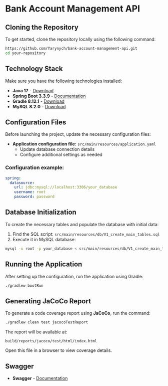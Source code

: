 # Bank Account Management API

## Cloning the Repository

To get started, clone the repository locally using the following command:

```sh
https://github.com/Yarynych/bank-account-management-api.git
cd your-repository
```

## Technology Stack

Make sure you have the following technologies installed:

- **Java 17** - [Download](https://www.oracle.com/java/technologies/javase-jdk17-downloads.html)
- **Spring Boot 3.3.9** - [Documentation](https://docs.spring.io/spring-boot/docs/3.3.9/reference/html/)
- **Gradle 8.12.1** - [Download](https://gradle.org/releases/)
- **MySQL 8.2.0** - [Download](https://dev.mysql.com/downloads/)

## Configuration Files

Before launching the project, update the necessary configuration files:

- **Application configuration file:** `src/main/resources/application.yaml`
  - Update database connection details
  - Configure additional settings as needed

### Configuration example:

```yaml
spring:
  datasource:
    url: jdbc:mysql://localhost:3306/your_database
    username: root
    password: password
```

## Database Initialization

To create the necessary tables and populate the database with initial data:

1. Find the SQL script: `src/main/resources/db/V1_create_main_tables.sql`
2. Execute it in MySQL database:

```sh
mysql -u root -p your_database < src/main/resources/db/V1_create_main_tables.sql
```

## Running the Application

After setting up the configuration, run the application using Gradle:

```sh
./gradlew bootRun
```

## Generating JaCoCo Report

To generate a code coverage report using **JaCoCo**, run the command:

```sh
./gradlew clean test jacocoTestReport
```

The report will be available at:

```
build/reports/jacoco/test/html/index.html
```

Open this file in a browser to view coverage details.

## Swagger

- **Swagger** - [Documentation](http://localhost:8080/swagger-ui/index.html)


